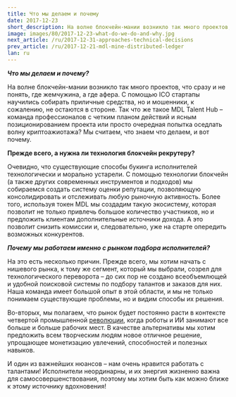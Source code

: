 ```yaml
---
title: Что мы делаем и почему
date: 2017-12-23
short_description: На волне блокчейн-мании возникло так много проектов, что сразу и не понять, где жемчужина, а где афера.
image: images/80/2017-12-23-what-do-we-do-and-why.jpg
next_article: /ru/2017-12-31-approaches-technical-decisions
prev_article: /ru/2017-12-21-mdl-mine-distributed-ledger
lan: ru
---
```


***Что мы делаем и почему?***

На волне блокчейн-мании возникло так много проектов, что сразу и не понять, где жемчужина, а где афера. С помощью ICO стартапы научились собирать приличные средства, но и мошенники, к сожалению, не остаются в стороне. 
Так что же такое MDL Talent Hub – команда профессионалов с четким планом действий и ясным позиционированием проекта или просто очередная попытка оседлать волну криптоажиотажа?
 Мы считаем, что знаем что делаем, и вот почему.

**Прежде всего, а нужна ли технология блокчейн рекрутеру?**

Очевидно, что существующие способы букинга исполнителей технологически и морально устарели. 
С помощью технологии блокчейн (а также других современных инструментов и подходов) мы собираемся создать систему оценки репутации, позволяющую консолидировать и отслеживать любую рыночную активность. Более того, используя токен MDL мы создадим такую экосистему, которая позволит не только привлечь большое количество участников, но и предложить клиентам дополнительные источники дохода.  А это позволит снизить комиссии и, следовательно, уже на старте опередить возможных конкурентов.

***Почему мы  работаем именно с рынком подбора исполнителей?***

На это есть несколько причин. Прежде всего, мы хотим начать с нишевого рынка, к тому же сегмент, который мы выбрали, созрел для технологического переворота – до сих пор не создано всеобъемлющей и удобной поисковой системы по подбору талантов и заказов для них. Наша команда имеет большой опыт в этой области, и мы не только понимаем существующие проблемы, но и видим способы их решения.

Во-вторых, мы полагаем, что рынок будет постоянно расти в контексте четвертой промышленной <a href="https://ru.wikipedia.org/wiki/%D0%A7%D0%B5%D1%82%D0%B2%D1%91%D1%80%D1%82%D0%B0%D1%8F_%D0%BF%D1%80%D0%BE%D0%BC%D1%8B%D1%88%D0%BB%D0%B5%D0%BD%D0%BD%D0%B0%D1%8F_%D1%80%D0%B5%D0%B2%D0%BE%D0%BB%D1%8E%D1%86%D0%B8%D1%8F">революции</a>, когда роботы и ИИ занимают все больше и больше рабочих мест. В качестве альтернативы мы хотим предложить всем творческим людям новое отличное решение, упрощающее монетизацию увлечений, способностей и полезных навыков.

И один из важнейших нюансов – нам очень нравится работать с талантами! Исполнители неординарны, и их энергия жизненно важна для самосовершенствования, поэтому мы хотим быть как можно ближе к этому источнику вдохновения!

